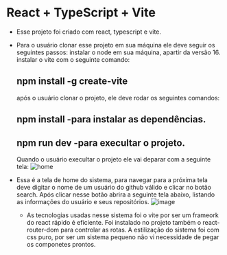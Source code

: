 # React + TypeScript + Vite

- Esse projeto foi criado com react, typescript e vite.
- Para o usuário clonar esse projeto em sua máquina ele deve seguir os seguintes passos:
  instalar o node em sua máquina, apartir da versão 16.
  instalar o vite com o seguinte comando:
  ## npm install -g create-vite
  após o usuário clonar o projeto, ele deve rodar os seguintes comandos:
  ## npm install   -para instalar as dependências.
  ## npm run dev   -para execultar o projeto.

  Quando o usuário execultar o projeto ele vai deparar com a seguinte tela:
 ![home](https://github.com/guilhermeverissimo14/github-react/assets/105402150/68326588-6385-418b-af05-473cea316030)
- Essa é a tela de home do sistema, para navegar para a próxima tela deve digitar o nome de um usuário do github válido e clicar no botão
  search. Após clicar nesse botão abrira a seguinte tela abaixo, listando as informações do usuário e seus repositórios.
  ![image](https://github.com/guilhermeverissimo14/github-react/assets/105402150/5ff2af54-e778-4714-ba4e-f4c59491d0e1)

  - As tecnologias usadas nesse sistema foi o vite por ser um frameork do react rápido é eficiente.
    Foi instalado no projeto também o react-router-dom para controlar as rotas.
    A estilização do sistema foi com css puro, por ser um sistema pequeno não vi necessidade de pegar os componetes prontos.



  
